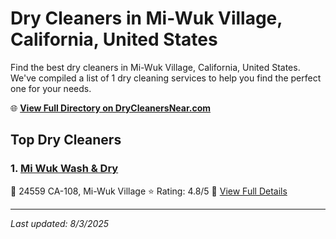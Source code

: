 # Dry Cleaners in Mi-Wuk Village, California, United States

Find the best dry cleaners in Mi-Wuk Village, California, United States. We've compiled a list of 1 dry cleaning services to help you find the perfect one for your needs.

🌐 **[View Full Directory on DryCleanersNear.com](https://drycleanersnear.com/city/US/California/Mi-Wuk%20Village)**

## Top Dry Cleaners

### 1. [Mi Wuk Wash & Dry](https://drycleanersnear.com/dryCleaner/6863412251cb35adb5658796/mi-wuk-wash-dry)
📍 24559 CA-108, Mi-Wuk Village
⭐ Rating: 4.8/5
🔗 [View Full Details](https://drycleanersnear.com/dryCleaner/6863412251cb35adb5658796/mi-wuk-wash-dry)


---

*Last updated: 8/3/2025*
